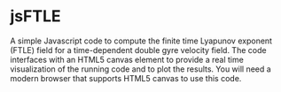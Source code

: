 jsFTLE
======

A simple Javascript code to compute the finite time Lyapunov exponent (FTLE) field for a time-dependent double gyre velocity field. The code interfaces with an HTML5 canvas element to provide a real time visualization of the running code and to plot the results. You will need a modern browser that supports HTML5 canvas to use this code.
